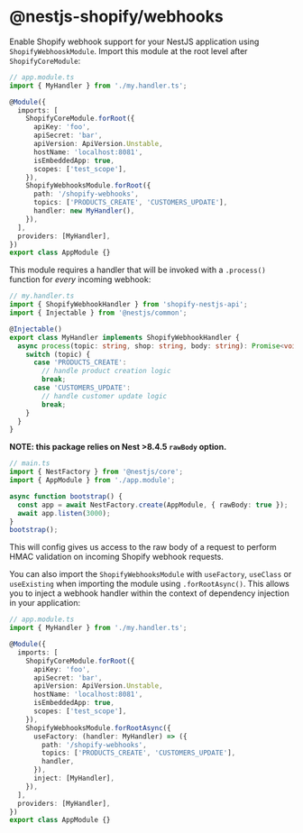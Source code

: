 # @nestjs-shopify/webhooks

Enable Shopify webhook support for your NestJS application using `ShopifyWebhooskModule`. Import this module at the root level after `ShopifyCoreModule`:

```ts
// app.module.ts
import { MyHandler } from './my.handler.ts';

@Module({
  imports: [
    ShopifyCoreModule.forRoot({
      apiKey: 'foo',
      apiSecret: 'bar',
      apiVersion: ApiVersion.Unstable,
      hostName: 'localhost:8081',
      isEmbeddedApp: true,
      scopes: ['test_scope'],
    }),
    ShopifyWebhooksModule.forRoot({
      path: '/shopify-webhooks',
      topics: ['PRODUCTS_CREATE', 'CUSTOMERS_UPDATE'],
      handler: new MyHandler(),
    }),
  ],
  providers: [MyHandler],
})
export class AppModule {}
```

This module requires a handler that will be invoked with a `.process()` function for _every_ incoming webhook:

```ts
// my.handler.ts
import { ShopifyWebhookHandler } from 'shopify-nestjs-api';
import { Injectable } from '@nestjs/common';

@Injectable()
export class MyHandler implements ShopifyWebhookHandler {
  async process(topic: string, shop: string, body: string): Promise<void> {
    switch (topic) {
      case 'PRODUCTS_CREATE':
        // handle product creation logic
        break;
      case 'CUSTOMERS_UPDATE':
        // handle customer update logic
        break;
    }
  }
}
```

**NOTE: this package relies on Nest >8.4.5 `rawBody` option.**

```ts
// main.ts
import { NestFactory } from '@nestjs/core';
import { AppModule } from './app.module';

async function bootstrap() {
  const app = await NestFactory.create(AppModule, { rawBody: true });
  await app.listen(3000);
}
bootstrap();
```

This will config gives us access to the raw body of a request to perform HMAC validation on incoming Shopify webhook requests.

You can also import the `ShopifyWebhooksModule` with `useFactory`, `useClass` or `useExisting` when importing the module using `.forRootAsync()`. This allows you to inject a webhook handler within the context of dependency injection in your application:

```ts
// app.module.ts
import { MyHandler } from './my.handler.ts';

@Module({
  imports: [
    ShopifyCoreModule.forRoot({
      apiKey: 'foo',
      apiSecret: 'bar',
      apiVersion: ApiVersion.Unstable,
      hostName: 'localhost:8081',
      isEmbeddedApp: true,
      scopes: ['test_scope'],
    }),
    ShopifyWebhooksModule.forRootAsync({
      useFactory: (handler: MyHandler) => ({
        path: '/shopify-webhooks',
        topics: ['PRODUCTS_CREATE', 'CUSTOMERS_UPDATE'],
        handler,
      }),
      inject: [MyHandler],
    }),
  ],
  providers: [MyHandler],
})
export class AppModule {}
```
